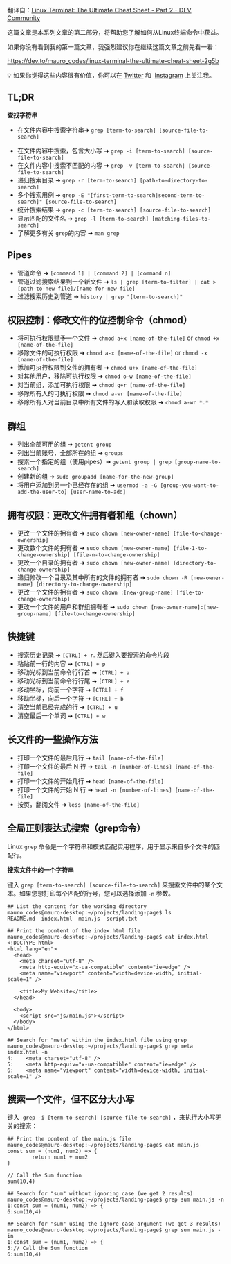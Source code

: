 翻译自：[Linux Terminal: The Ultimate Cheat Sheet - Part 2 - DEV Community](https://dev.to/mauro_codes/linux-terminal-the-ultimate-cheat-sheet-part-2-11ge)

这篇文章是本系列文章的第二部分，将帮助您了解如何从Linux终端命令中获益。

如果你没有看到我的第一篇文章，我强烈建议你在继续这篇文章之前先看一看：

https://dev.to/mauro_codes/linux-terminal-the-ultimate-cheat-sheet-2g5b

💡 如果你觉得这些内容很有价值，你可以在 [Twitter](https://twitter.com/mauro_codes) 和  [Instagram](https://www.instagram.com/mauro.codes/) 上关注我。

## TL;DR

**查找字符串**

* 在文件内容中搜索字符串➜ `grep [term-to-search] [source-file-to-search]`
- 在文件内容中搜索，包含大小写 ➜ `grep -i [term-to-search] [source-file-to-search]`
- 在文件内容中搜索不匹配的内容 ➜ `grep -v [term-to-search] [source-file-to-search]`
- 递归搜索目录 ➜ `grep -r [term-to-search] [path-to-directory-to-search]`
- 多个搜索用例 ➜ `grep -E "[first-term-to-search|second-term-to-search]" [source-file-to-search]`
- 统计搜索结果 ➜ `grep -c [term-to-search] [source-file-to-search]`
- 显示匹配的文件名 ➜ `grep -l [term-to-search] [matching-files-to-search]`
- 了解更多有关 `grep`的内容 ➜ `man grep`

## Pipes

- 管道命令 ➜ `[command 1] | [command 2] | [command n]`
- 管道过滤搜索结果到一个新文件 ➜ `ls | grep [term-to-filter] | cat > [path-to-new-file]/[name-for-new-file]`
- 过滤搜索历史到管道 ➜ `history | grep "[term-to-search]"`

## 权限控制：修改文件的位控制命令（chmod）

- 将可执行权限赋予一个文件 ➜ `chmod a+x [name-of-the-file]` or `chmod +x [name-of-the-file]`
- 移除文件的可执行权限 ➜ `chmod a-x [name-of-the-file]` or `chmod -x [name-of-the-file]`
- 添加可执行权限到文件的拥有者 ➜ `chmod u+x [name-of-the-file]`
- 对其他用户，移除可执行权限 ➜ `chmod o-w [name-of-the-file]`
- 对当前组，添加可执行权限 ➜ `chmod g+r [name-of-the-file]`
- 移除所有人的可执行权限 ➜ `chmod a-wr [name-of-the-file]`
- 移除所有人对当前目录中所有文件的写入和读取权限 ➜ `chmod a-wr *.*`

## 群组

- 列出全部可用的组 ➜ `getent group`
- 列出当前账号，全部所在的组 ➜ `groups`
- 搜索一个指定的组（使用pipes）➜ `getent group | grep [group-name-to-search]`
- 创建新的组 ➜ `sudo groupadd [name-for-the-new-group]`
- 将用户添加到另一个已经存在的组 ➜ `usermod -a -G [group-you-want-to-add-the-user-to] [user-name-to-add]`

## 拥有权限：更改文件拥有者和组（chown）

- 更改一个文件的拥有者 ➜ `sudo chown [new-owner-name] [file-to-change-ownership]`
- 更改数个文件的拥有者 ➜ `sudo chown [new-owner-name] [file-1-to-change-ownership] [file-n-to-change-ownership]`
- 更改一个目录的拥有者 ➜ `sudo chown [new-owner-name] [directory-to-change-ownership]`
- 递归修改一个目录及其中所有的文件的拥有者 ➜ `sudo chown -R [new-owner-name] [directory-to-change-ownership]`
- 更改一个文件的拥有者 ➜ `sudo chown :[new-group-name] [file-to-change-ownership]`
- 更改一个文件的用户和群组拥有者 ➜ `sudo chown [new-owner-name]:[new-group-name] [file-to-change-ownership]`

## 快捷键

- 搜索历史记录 ➜ `[CTRL] + r`. 然后键入要搜索的命令片段
- 粘贴前一行的内容 ➜ `[CTRL] + p`
- 移动光标到当前命令行行首 ➜ `[CTRL] + a`
- 移动光标到当前命令行行尾 ➜ `[CTRL] + e`
- 移动坐标，向前一个字符 ➜ `[CTRL] + f`
- 移动坐标，向后一个字符 ➜ `[CTRL] + b`
- 清空当前已经完成的行 ➜ `[CTRL] + u`
- 清空最后一个单词 ➜ `[CTRL] + w`

## 长文件的一些操作方法

- 打印一个文件的最后几行 ➜ `tail [name-of-the-file]`
- 打印一个文件的最后 N 行 ➜ `tail -n [number-of-lines] [name-of-the-file]`
- 打印一个文件的开始几行 ➜ `head [name-of-the-file]`
- 打印一个文件的开始 N 行 ➜ `head -n [number-of-lines] [name-of-the-file]`
- 按页，翻阅文件 ➜ `less [name-of-the-file]`



## 全局正则表达式搜索（grep命令）



Linux `grep` 命令是一个字符串和模式匹配实用程序，用于显示来自多个文件的匹配行。



**搜索文件中的一个字符串**



键入 `grep [term-to-search] [source-file-to-search]` 来搜索文件中的某个文本。如果您想打印每个匹配的行号，您可以选择添加 `-n` 参数。



```
## List the content for the working directory
mauro_codes@mauro-desktop:~/projects/landing-page$ ls
README.md  index.html  main.js  script.txt

## Print the content of the index.html file
mauro_codes@mauro-desktop:~/projects/landing-page$ cat index.html
<!DOCTYPE html>
<html lang="en">
  <head>
    <meta charset="utf-8" />
    <meta http-equiv="x-ua-compatible" content="ie=edge" />
    <meta name="viewport" content="width=device-width, initial-scale=1" />

    <title>My Website</title>
  </head>

  <body>
    <script src="js/main.js"></script>
  </body>
</html>

## Search for "meta" within the index.html file using grep
mauro_codes@mauro-desktop:~/projects/landing-page$ grep meta index.html -n
4:    <meta charset="utf-8" />
5:    <meta http-equiv="x-ua-compatible" content="ie=edge" />
6:    <meta name="viewport" content="width=device-width, initial-scale=1" />
```



## 搜索一个文件，但不区分大小写



键入  `grep -i [term-to-search] [source-file-to-search]` ，来执行大小写无关的搜索：

```
## Print the content of the main.js file
mauro_codes@mauro-desktop:~/projects/landing-page$ cat main.js
const sum = (num1, num2) => {
        return num1 + num2
}

// Call the Sum function
sum(10,4)

## Search for "sum" without ignoring case (we get 2 results)
mauro_codes@mauro-desktop:~/projects/landing-page$ grep sum main.js -n
1:const sum = (num1, num2) => {
6:sum(10,4)

## Search for "sum" using the ignore case argument (we get 3 results)
mauro_codes@mauro-desktop:~/projects/landing-page$ grep sum main.js -in
1:const sum = (num1, num2) => {
5:// Call the Sum function
6:sum(10,4)
```





